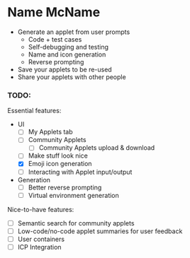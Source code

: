 # Name McName
- Generate an applet from user prompts
	- Code + test cases
	- Self-debugging and testing
	- Name and icon generation
	- Reverse prompting
- Save your applets to be re-used
- Share your applets with other people

### TODO:
Essential features:

- UI
    - [ ] My Applets tab
    - [ ] Community Applets
        - [ ] Community Applets upload & download
    - [ ] Make stuff look nice
    - [x] Emoji icon generation
    - [ ] Interacting with Applet input/output

- Generation
    - [ ] Better reverse prompting
    - [ ] Virtual environment generation

Nice-to-have features:
- [ ] Semantic search for community applets
- [ ] Low-code/no-code applet summaries for user feedback
- [ ] User containers
- [ ] ICP Integration